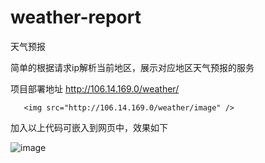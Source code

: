 # weather-report

天气预报

简单的根据请求ip解析当前地区，展示对应地区天气预报的服务

项目部署地址 http://106.14.169.0/weather/


```
   <img src="http://106.14.169.0/weather/image" />
```
加入以上代码可嵌入到网页中，效果如下

 ![image](http://106.14.169.0/weather/image)
